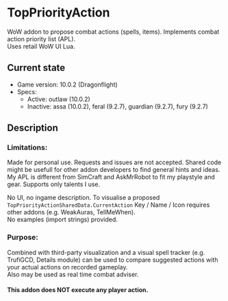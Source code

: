 # TopPriorityAction
WoW addon to propose combat actions (spells, items). Implements combat action priority list (APL).\
Uses retail WoW UI Lua.

## Current state
- Game version: 10.0.2 (Dragonflight)
- Specs:
  - Active: outlaw (10.0.2)
  - Inactive: assa (10.0.2), feral (9.2.7), guardian (9.2.7), fury (9.2.7)

## Description

### Limitations:
Made for personal use. Requests and issues are not accepted. Shared code might be usefull for other addon developers to find general hints and ideas.\
My APL is different from SimCraft and AskMrRobot to fit my playstyle and gear. Supports only talents I use.

No UI, no ingame description. To visualise a proposed `TopPriorityActionSharedData.CurrentAction` Key / Name / Icon requires other addons (e.g. WeakAuras, TellMeWhen).\
No examples (import strings) provided.

### Purpose:
Combined with third-party visualization and a visual spell tracker (e.g. TrufiGCD, Details module) can be used to compare suggested actions with your actual actions on recorded gameplay.\
Also may be used as real time combat adviser.

#### This addon does NOT execute any player action.
